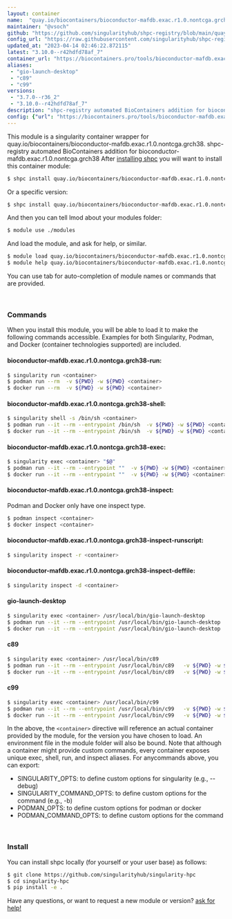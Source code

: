 ```yaml
---
layout: container
name:  "quay.io/biocontainers/bioconductor-mafdb.exac.r1.0.nontcga.grch38"
maintainer: "@vsoch"
github: "https://github.com/singularityhub/shpc-registry/blob/main/quay.io/biocontainers/bioconductor-mafdb.exac.r1.0.nontcga.grch38/container.yaml"
config_url: "https://raw.githubusercontent.com/singularityhub/shpc-registry/main/quay.io/biocontainers/bioconductor-mafdb.exac.r1.0.nontcga.grch38/container.yaml"
updated_at: "2023-04-14 02:46:22.872115"
latest: "3.10.0--r42hdfd78af_7"
container_url: "https://biocontainers.pro/tools/bioconductor-mafdb.exac.r1.0.nontcga.grch38"
aliases:
 - "gio-launch-desktop"
 - "c89"
 - "c99"
versions:
 - "3.7.0--r36_2"
 - "3.10.0--r42hdfd78af_7"
description: "shpc-registry automated BioContainers addition for bioconductor-mafdb.exac.r1.0.nontcga.grch38"
config: {"url": "https://biocontainers.pro/tools/bioconductor-mafdb.exac.r1.0.nontcga.grch38", "maintainer": "@vsoch", "description": "shpc-registry automated BioContainers addition for bioconductor-mafdb.exac.r1.0.nontcga.grch38", "latest": {"3.10.0--r42hdfd78af_7": "sha256:106c729efe3b9595f8b98bcb706c4fcf14db3b722ed5317c4178e2bc48c95c04"}, "tags": {"3.7.0--r36_2": "sha256:4eb7848daab45d598e9db3abe98062562db78caa86313a12aa230f05ce703800", "3.10.0--r42hdfd78af_7": "sha256:106c729efe3b9595f8b98bcb706c4fcf14db3b722ed5317c4178e2bc48c95c04"}, "docker": "quay.io/biocontainers/bioconductor-mafdb.exac.r1.0.nontcga.grch38", "aliases": {"gio-launch-desktop": "/usr/local/bin/gio-launch-desktop", "c89": "/usr/local/bin/c89", "c99": "/usr/local/bin/c99"}}
---
```


This module is a singularity container wrapper for quay.io/biocontainers/bioconductor-mafdb.exac.r1.0.nontcga.grch38.
shpc-registry automated BioContainers addition for bioconductor-mafdb.exac.r1.0.nontcga.grch38
After [installing shpc](#install) you will want to install this container module:


```bash
$ shpc install quay.io/biocontainers/bioconductor-mafdb.exac.r1.0.nontcga.grch38
```

Or a specific version:

```bash
$ shpc install quay.io/biocontainers/bioconductor-mafdb.exac.r1.0.nontcga.grch38:3.10.0--r42hdfd78af_7
```

And then you can tell lmod about your modules folder:

```bash
$ module use ./modules
```

And load the module, and ask for help, or similar.

```bash
$ module load quay.io/biocontainers/bioconductor-mafdb.exac.r1.0.nontcga.grch38/3.10.0--r42hdfd78af_7
$ module help quay.io/biocontainers/bioconductor-mafdb.exac.r1.0.nontcga.grch38/3.10.0--r42hdfd78af_7
```

You can use tab for auto-completion of module names or commands that are provided.

<br>

### Commands

When you install this module, you will be able to load it to make the following commands accessible.
Examples for both Singularity, Podman, and Docker (container technologies supported) are included.

#### bioconductor-mafdb.exac.r1.0.nontcga.grch38-run:

```bash
$ singularity run <container>
$ podman run --rm  -v ${PWD} -w ${PWD} <container>
$ docker run --rm  -v ${PWD} -w ${PWD} <container>
```

#### bioconductor-mafdb.exac.r1.0.nontcga.grch38-shell:

```bash
$ singularity shell -s /bin/sh <container>
$ podman run --it --rm --entrypoint /bin/sh  -v ${PWD} -w ${PWD} <container>
$ docker run --it --rm --entrypoint /bin/sh  -v ${PWD} -w ${PWD} <container>
```

#### bioconductor-mafdb.exac.r1.0.nontcga.grch38-exec:

```bash
$ singularity exec <container> "$@"
$ podman run --it --rm --entrypoint ""  -v ${PWD} -w ${PWD} <container> "$@"
$ docker run --it --rm --entrypoint ""  -v ${PWD} -w ${PWD} <container> "$@"
```

#### bioconductor-mafdb.exac.r1.0.nontcga.grch38-inspect:

Podman and Docker only have one inspect type.

```bash
$ podman inspect <container>
$ docker inspect <container>
```

#### bioconductor-mafdb.exac.r1.0.nontcga.grch38-inspect-runscript:

```bash
$ singularity inspect -r <container>
```

#### bioconductor-mafdb.exac.r1.0.nontcga.grch38-inspect-deffile:

```bash
$ singularity inspect -d <container>
```


#### gio-launch-desktop

```bash
$ singularity exec <container> /usr/local/bin/gio-launch-desktop
$ podman run --it --rm --entrypoint /usr/local/bin/gio-launch-desktop   -v ${PWD} -w ${PWD} <container> -c " $@"
$ docker run --it --rm --entrypoint /usr/local/bin/gio-launch-desktop   -v ${PWD} -w ${PWD} <container> -c " $@"
```


#### c89

```bash
$ singularity exec <container> /usr/local/bin/c89
$ podman run --it --rm --entrypoint /usr/local/bin/c89   -v ${PWD} -w ${PWD} <container> -c " $@"
$ docker run --it --rm --entrypoint /usr/local/bin/c89   -v ${PWD} -w ${PWD} <container> -c " $@"
```


#### c99

```bash
$ singularity exec <container> /usr/local/bin/c99
$ podman run --it --rm --entrypoint /usr/local/bin/c99   -v ${PWD} -w ${PWD} <container> -c " $@"
$ docker run --it --rm --entrypoint /usr/local/bin/c99   -v ${PWD} -w ${PWD} <container> -c " $@"
```



In the above, the `<container>` directive will reference an actual container provided
by the module, for the version you have chosen to load. An environment file in the
module folder will also be bound. Note that although a container
might provide custom commands, every container exposes unique exec, shell, run, and
inspect aliases. For anycommands above, you can export:

 - SINGULARITY_OPTS: to define custom options for singularity (e.g., --debug)
 - SINGULARITY_COMMAND_OPTS: to define custom options for the command (e.g., -b)
 - PODMAN_OPTS: to define custom options for podman or docker
 - PODMAN_COMMAND_OPTS: to define custom options for the command

<br>

### Install

You can install shpc locally (for yourself or your user base) as follows:

```bash
$ git clone https://github.com/singularityhub/singularity-hpc
$ cd singularity-hpc
$ pip install -e .
```

Have any questions, or want to request a new module or version? [ask for help!](https://github.com/singularityhub/singularity-hpc/issues)